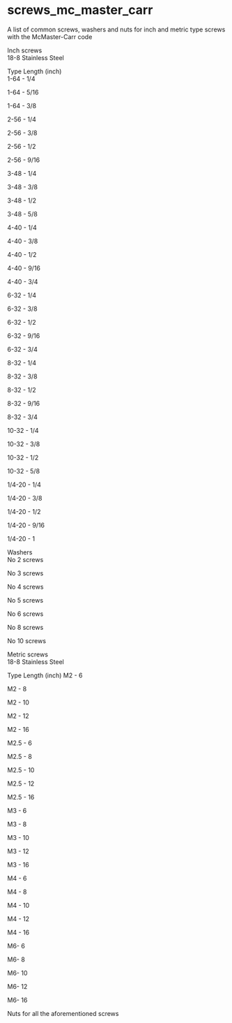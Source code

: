 # screws_mc_master_carr
A list of common screws, washers and nuts for inch and metric type screws with the McMaster-Carr code

Inch screws		
18-8 Stainless Steel		
		
Type	Length (inch)	
1-64 - 1/4

1-64 - 5/16

1-64 - 3/8

		
2-56   -	1/4	

2-56   -	3/8	

2-56   -	1/2	

2-56   -	9/16

		
3-48 - 	1/4	

3-48 - 	3/8	

3-48 - 	1/2	

3-48 - 	5/8	

		
4-40 -	1/4	

4-40 -	3/8	

4-40 -	1/2	

4-40 -	9/16

4-40 -	3/4	

		
6-32	- 1/4

6-32	- 3/8	

6-32	- 1/2	

6-32	- 9/16

6-32	- 3/4	

		
8-32	- 1/4	

8-32	- 3/8	

8-32	- 1/2	

8-32	- 9/16

8-32	- 3/4	

		
10-32	- 1/4

10-32	- 3/8

10-32	- 1/2

10-32	- 5/8

		
1/4-20	- 1/4	

1/4-20	- 3/8	

1/4-20	- 1/2	

1/4-20	- 9/16

1/4-20	- 1	
	

Washers		
No 2 screws	

No 3 screws		

No 4 screws		

No 5 screws	

No 6 screws		

No 8 screws		

No 10 screws		

Metric screws	
18-8 Stainless Steel	
	
Type	Length (inch)
M2 -	6

M2 -	8

M2 -	10

M2 -	12

M2 -	16

	
M2.5 -	6

M2.5 -	8

M2.5 -	10

M2.5 -	12

M2.5 -	16

	
M3 - 	6

M3 - 	8

M3 - 	10

M3 - 	12

M3 - 	16

	
M4 - 	6

M4 - 	8

M4 - 	10

M4 - 	12

M4 - 	16

	
M6-	6

M6-	8

M6-	10

M6-	12

M6-	16


Nuts for all the aforementioned screws
